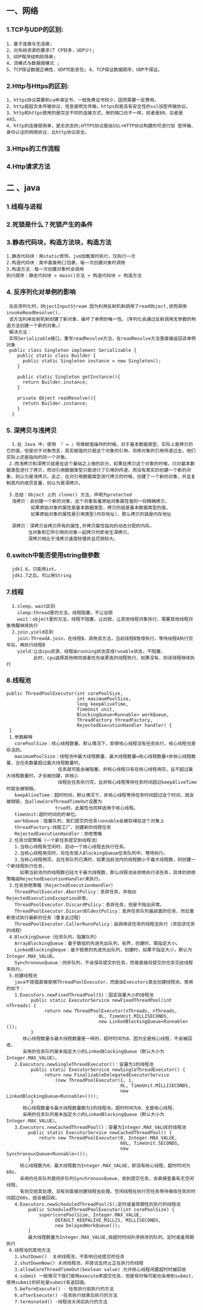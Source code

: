 ## 一、网络
  ### 1.TCP与UDP的区别:
    1、基于连接与无连接; 
    2、对系统资源的要求(T CP较多，UDP少); 
    3、UDP程序结构较简单; 
    4、流模式与数据报模式 ; 
    5、TCP保证数据正确性，UDP可能丢包; 6、TCP保证数据顺序，UDP不保证。
    
  ### 2.Http与Https的区别:
    1、https协议需要到ca申请证书，一般免费证书较少，因而需要一定费用。 
    2、http是超文本传输协议，信息是明文传输，https则是具有安全性的ssl加密传输协议。 
    3、http和https使用的是完全不同的连接方式，用的端口也不一样，前者是80，后者是 443。 
    4、http的连接很简单，是无状态的;HTTPS协议是由SSL+HTTP协议构建的可进行加 密传输、身份认证的网络协议，比http协议安全。  
  ### 3.Https的工作流程
  ### 4.Http请求方法
## 二 、java
  ### 1.线程与进程
  ### 2.死锁是什么？死锁产生的条件
  ### 3.静态代码块，构造方法块，构造方法
    1.静态代码块：用static修饰，jvm加载类时执行，仅执行一次
    2.构造代码块：类中直接用{}包裹，每一次创建对象时调用
    3.构造方法：每一次创建对象时会调用
    执行顺序：静态代码块 > main()方法 > 构造代码块 > 构造方法
  ### 4. 反序列化对单例的影响
     在反序列化时，ObjectInputStream 因为利用反射机制调用了readObject,进而调用invokeReadResolve()，
     该方法利用反射机制创建了新对象，破坏了单例的唯一性。（序列化会通过反射调用无参数的构造方法创建一个新的对象。）
     解决方法：
     实现Serializable接口，重写readResolve方法，在readResolve方法里直接返回该单例对象
     public class Singleton implement Serializable {
        public static class Builder {
          public static Singleton instance = new Singleton();
        }

        public static Singleton getInstance(){
          return Builder.instance;
        }

        private Object readResolve(){
          retutn Builder.instance;
        }
      }
  ### 5. 深拷贝与浅拷贝
      1.在 Java 中，使用 『 = 』号做赋值操作的时候。对于基本数据类型，实际上是拷贝的它的值，但是对于对象而言，其实赋值的只是这个对象的引用，将原对象的引用传递过去，他们实际上还是指向的同一个对象。
     2.而浅拷贝和深拷贝就是在这个基础之上做的区分，如果在拷贝这个对象的时候，只对基本数据类型进行了拷贝，而对引用数据类型只是进行了引用的传递，而没有真实的创建一个新的对象，则认为是浅拷贝。反之，在对引用数据类型进行拷贝的时候，创建了一个新的对象，并且复制其内的成员变量，则认为是深拷贝。
     
     3.总结：Object 上的 clone() 方法，声明为protected
      浅拷贝：会创建一个新的对象，这个对象有着原始对象属性值的一份精确拷贝，
             如果原始对象的属性是基本数据类型，拷贝的就是基本数据类型的值，
             如果原始对象的属性是引用类型(内存地址)，那么拷贝的就是内存地址

      深拷贝：深拷贝会拷贝所有的属性,并拷贝属性指向的动态分配的内存。
            当对象和它所引用的对象一起拷贝时即发生深拷贝。
            深拷贝相比于浅拷贝速度较慢并且花销较大。
  ### 6.switch中能否使用string做参数
      jdk1.6，只能用int，
      jdk1.7之后，可以用String
  ### 7.线程
      1.sleep，wait区别
        sleep:thread里的方法，线程阻塞，不让出锁
        wait：object里的方法，线程不阻塞，让出锁，让其他线程对象执行，需要其他线程对象唤醒继续执行
      2.join,yield区别
        join:ThreadA.join，在线程B，调用该方法，当前线程B暂停执行，等待线程A执行完毕后，再执行线程B
        yield:让出cpu资源，线程由running状态变成runable状态，不阻塞，
              此时，cpu选择其他相同或者优先级更高的线程执行，如果没有，则该线程继续执行
 ### 8.线程池
    public ThreadPoolExecutor(int corePoolSize,
                              int maximumPoolSize,
                              long keepAliveTime,
                              TimeUnit unit,
                              BlockingQueue<Runnable> workQueue,
                              ThreadFactory threadFactory,
                              RejectedExecutionHandler handler) {
     }
     1.参数解释
       corePoolSize：核心线程数量，默认情况下，即使核心线程没有任务执行，核心线程也是存活的。
       maximumPoolSize：线程池中最大线程数量，最大线程数量=核心线程数量+非核心线程数量，当任务数量超过最大线程数量时，
                       任务就可能会被阻塞，非核心线程只有在核心线程用完，且不超过最大线程数量时，才会被创建，非核心
                       线程在任务执行完，且非核心线程等待任务时间超过keepAliveTime时就会被销毁。
       keepAliveTime：超时时间，默认情况下，非核心线程等待任务时间超过这个时间，就会被销毁，当allowCoreThreadTimeOut设置为
                      true时，此属性也同样适用于核心线程。
       timeUnit:超时时间的的单位。
       workQueue：阻塞队列，我们提交的任务runnable会被存储在这个对象上
       threadFactory:线程工厂，创建新的线程任务
       RejectedExecutionHandler：拒绝策略
     2.任务分配策略（一个新任务提交到线程池）
       1.当核心线程有空闲时，启动一个核心线程去执行任务。
       2.当核心线程用完时，将任务放入BlockingQueue任务队列中，等待执行。
       3.当核心线程用完，且任务队列已满时，如果当前池内的线程数小于最大线程数，则创建一个新线程执行任务，
         如果当前池内的线程数已经大于最大线程数，那么线程池会拒绝执行该任务，具体的拒绝策略由RejectedExecutionHandler来执行。
     3.任务拒绝策略（RejectedExecutionHandler）
       ThreadPoolExecutor.AbortPolicy：丢弃任务，并抛出RejectedExecutionException异常。
       ThreadPoolExecutor.DiscardPolicy：丢弃任务，但是不抛出异常。
       ThreadPoolExecutor.DiscardOldestPolicy：丢弃任务队列最前面的任务，然后重新尝试执行最新的任务（重复此过程）
       ThreadPoolExecutor.CallerRunsPolicy：由调用该任务的线程去执行（添加该任务的线程）
     4.BlockingQueue（任务队列，阻塞队列）  
       ArrayBlockingQueue：基于数组的先进先出队列，有界，创建时，需指定大小。
       LinkedBlockingDeque：基于链表的先进先出队列，创建时，如果不指定大小，默认为Integer.MAX_VALUE。
       SynchronousQueue：同步队列，不会保存提交的任务，而是直接将提交的任务交给线程来执行。
     5.创建线程池
       java不提倡直接使用ThreadPoolExecutor，而是由Executors类去创建线程池，常用的如下：
       1.Executors.newFixedThreadPool(5)：固定容量大小的线程池
             public static ExecutorService newFixedThreadPool(int nThreads) {
                  return new ThreadPoolExecutor(nThreads, nThreads,
                                      0L, TimeUnit.MILLISECONDS,
                                      new LinkedBlockingQueue<Runnable>());
             }
          核心线程数量与最大线程数量是一样的，超时时间为0，因为全是核心线程，不会被回收，
          采用的任务队列是未指定大小的LinkedBlockingQueue（默认大小为Integer.MAX_VALUE）。
       2.Executors.newSingleThreadExecutor()：容量为1的线程池
             public static ExecutorService newSingleThreadExecutor() {
                  return new FinalizableDelegatedExecutorService
                      (new ThreadPoolExecutor(1, 1,
                                              0L, TimeUnit.MILLISECONDS,
                                              new LinkedBlockingQueue<Runnable>()));
             }
          核心线程数量与最大线程数量都为1的线程池，超时时间为0，全是核心线程，
          采用的任务队列是未指定大小的LinkedBlockingQueue（默认大小为Integer.MAX_VALUE）。
       3.Executors.newCachedThreadPool()：容量为Integer.MAX_VALUE的线程池
            public static ExecutorService newCachedThreadPool() {
                return new ThreadPoolExecutor(0, Integer.MAX_VALUE,
                                              60L, TimeUnit.SECONDS,
                                              new SynchronousQueue<Runnable>());
            }
         核心线程数为0，最大线程数为Integer.MAX_VALUE，即没有核心线程，超时时间为60s，
         采用的任务队列是同步队列SynchronousQueue，收到提交任务，会直接查看有无空闲线程，
         有则交给其处理，没有则直接创建线程去处理。空闲线程在执行完任务等待接收任务的时间超过60s，就会被回收。
       4.Executors.newScheduledThreadPool(5);定时或者周期性的执行的线程池
            public ScheduledThreadPoolExecutor(int corePoolSize) {
                super(corePoolSize, Integer.MAX_VALUE,
                      DEFAULT_KEEPALIVE_MILLIS, MILLISECONDS,
                      new DelayedWorkQueue());
            }
            最大线程数量为Integer.MAX_VALUE,按超时时间升序排序的队列，定时或者周期执行
     6.线程池的其他方法
       1.shutDown()  关闭线程池，不影响已经提交的任务
       2.shutDownNow() 关闭线程池，并尝试去终止正在执行的线程
       3.allowCoreThreadTimeOut(boolean value) 允许核心线程闲置超时时被回收
       4.submit 一般情况下我们使用execute来提交任务，但是有时候可能也会用到submit，使用submit的好处是submit有返回值。
       5.beforeExecute() - 任务执行前执行的方法
       6.afterExecute() -任务执行结束后执行的方法
       7.terminated() -线程池关闭后执行的方法

